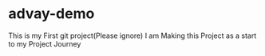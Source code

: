 # advay-demo
This is my First git project(Please ignore) 
I am Making this Project as a start to my Project Journey
